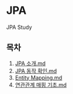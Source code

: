 # JPA
JPA Study

## 목차
1. [JPA 소개.md](notes%2FJPA%20%EC%86%8C%EA%B0%9C.md)
2. [JPA 동작 확인.md](notes%2FJPA%20%EB%8F%99%EC%9E%91%20%ED%99%95%EC%9D%B8.md)
3. [Entity Mapping.md](notes%2FEntity%20Mapping.md)
4. [연관관계 매핑 기초.md](notes%2F%EC%97%B0%EA%B4%80%EA%B4%80%EA%B3%84%20%EB%A7%A4%ED%95%91%20%EA%B8%B0%EC%B4%88.md)
